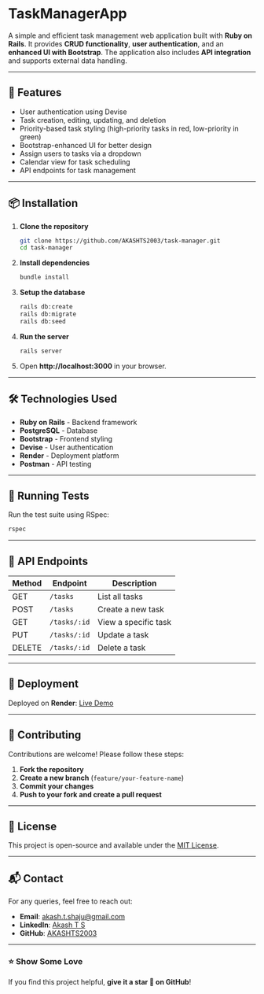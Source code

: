# TaskManagerApp

A simple and efficient task management web application built with **Ruby on Rails**. It provides **CRUD functionality**, **user authentication**, and an **enhanced UI with Bootstrap**. The application also includes **API integration** and supports external data handling.

---

## 🚀 Features

- User authentication using Devise
- Task creation, editing, updating, and deletion
- Priority-based task styling (high-priority tasks in red, low-priority in green)
- Bootstrap-enhanced UI for better design
- Assign users to tasks via a dropdown
- Calendar view for task scheduling
- API endpoints for task management
  
---

## 📦 Installation

1. **Clone the repository**  
   ```bash
   git clone https://github.com/AKASHTS2003/task-manager.git
   cd task-manager
   ```

2. **Install dependencies**  
   ```bash
   bundle install
   ```

3. **Setup the database**  
   ```bash
   rails db:create
   rails db:migrate
   rails db:seed
   ```

4. **Run the server**  
   ```bash
   rails server
   ```

5. Open **http://localhost:3000** in your browser.

---

## 🛠 Technologies Used

- **Ruby on Rails** - Backend framework
- **PostgreSQL** - Database
- **Bootstrap** - Frontend styling
- **Devise** - User authentication
- **Render** - Deployment platform
- **Postman** - API testing

---

## 🧪 Running Tests

Run the test suite using RSpec:  
```bash
rspec
```

---

## 📡 API Endpoints

| Method | Endpoint          | Description            |
|--------|------------------|------------------------|
| GET    | `/tasks`         | List all tasks        |
| POST   | `/tasks`         | Create a new task     |
| GET    | `/tasks/:id`     | View a specific task  |
| PUT    | `/tasks/:id`     | Update a task         |
| DELETE | `/tasks/:id`     | Delete a task         |

---

## 🚀 Deployment

Deployed on **Render**: [Live Demo](https://mysite-qytx.onrender.com/)  

---

## 🤝 Contributing

Contributions are welcome! Please follow these steps:

1. **Fork the repository**  
2. **Create a new branch** (`feature/your-feature-name`)  
3. **Commit your changes**  
4. **Push to your fork and create a pull request**  

---

## 📜 License

This project is open-source and available under the [MIT License](LICENSE).

---

## 📬 Contact

For any queries, feel free to reach out:

- **Email**: [akash.t.shaju@gmail.com](mailto:akash.t.shaju@gmail.com)
- **LinkedIn**: [Akash T S](https://www.linkedin.com/in/akash-t-shaju/)
- **GitHub**: [AKASHTS2003](https://github.com/AKASHTS2003)

---

### ⭐ Show Some Love  
If you find this project helpful, **give it a star 🌟 on GitHub**!
